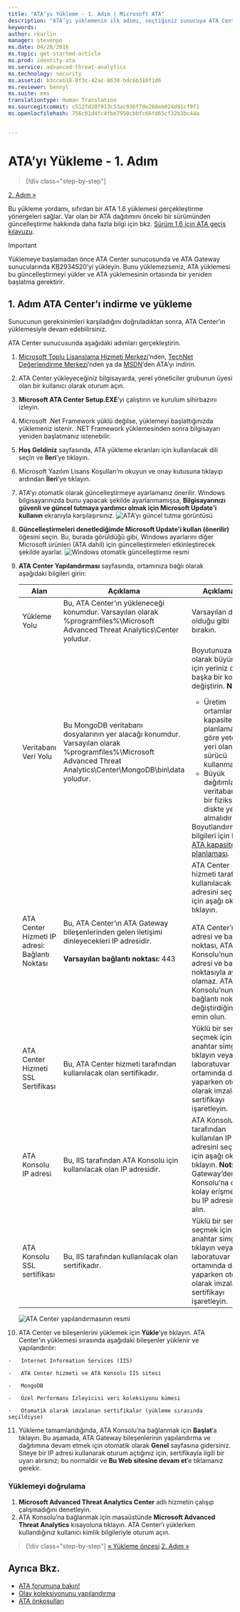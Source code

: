 ```yaml
---
title: "ATA’yı Yükleme - 1. Adım | Microsoft ATA"
description: "ATA’yı yüklemenin ilk adımı, seçtiğiniz sunucuya ATA Center’ı indirmeyi ve yüklemeyi kapsar."
keywords: 
author: rkarlin
manager: stevenpo
ms.date: 04/28/2016
ms.topic: get-started-article
ms.prod: identity-ata
ms.service: advanced-threat-analytics
ms.technology: security
ms.assetid: b3cceb18-0f3c-42ac-8630-bdc6b310f1d6
ms.reviewer: bennyl
ms.suite: ems
translationtype: Human Translation
ms.sourcegitcommit: c512fd20f913c53ac936f7de288eb024d91cf9f1
ms.openlocfilehash: 756c01d4fc4fbe7950cbbfc66fd65cf32b3bc44a


---
```


# ATA’yı Yükleme - 1. Adım

>[!div class="step-by-step"]

[2. Adım »](install-ata-step2.md)

Bu yükleme yordamı, sıfırdan bir ATA 1.6 yüklemesi gerçekleştirme yönergeleri sağlar. Var olan bir ATA dağıtımını önceki bir sürümünden güncelleştirme hakkında daha fazla bilgi için bkz. [Sürüm 1.6 için ATA geçiş kılavuzu](/advanced-threat-analytics/understand-explore/ata-update-1.6-migration-guide).

> [!IMPORTANT] 
> Yüklemeye başlamadan önce ATA Center sunucusunda ve ATA Gateway sunucularında KB2934520’yi yükleyin. Bunu yüklemezseniz, ATA yüklemesi bu güncelleştirmeyi yükler ve ATA yüklemesinin ortasında bir yeniden başlatma gerektirir.

## 1. Adım ATA Center’ı indirme ve yükleme
Sunucunun gereksinimleri karşıladığını doğruladıktan sonra, ATA Center’ın yüklemesiyle devam edebilirsiniz.

ATA Center sunucusunda aşağıdaki adımları gerçekleştirin.

1.  [Microsoft Toplu Lisanslama Hizmeti Merkezi](https://www.microsoft.com/Licensing/servicecenter/default.aspx)’nden, [TechNet Değerlendirme Merkezi](http://www.microsoft.com/evalcenter/)’nden ya da [MSDN](https://msdn.microsoft.com/subscriptions/downloads)’den ATA’yı indirin.

2.  ATA Center yükleyeceğiniz bilgisayarda, yerel yöneticiler grubunun üyesi olan bir kullanıcı olarak oturum açın.

3.  **Microsoft ATA Center Setup.EXE**’yi çalıştırın ve kurulum sihirbazını izleyin.

4.  Microsoft .Net Framework yüklü değilse, yüklemeyi başlattığınızda yüklemeniz istenir. .NET Framework yüklemesinden sonra bilgisayarı yeniden başlatmanız istenebilir.
5.  **Hoş Geldiniz** sayfasında, ATA yükleme ekranları için kullanılacak dili seçin ve **İleri**’ye tıklayın.

6.  Microsoft Yazılım Lisans Koşulları’nı okuyun ve onay kutusuna tıklayıp ardından **İleri**’ye tıklayın.

7.  ATA’yı otomatik olarak güncelleştirmeye ayarlamanız önerilir. Windows bilgisayarınızda bunu yapacak şekilde ayarlanmamışsa, **Bilgisayarınızı güvenli ve güncel tutmaya yardımcı olmak için Microsoft Update'i kullanın** ekranıyla karşılaşırsınız. 
    ![ATA’yı güncel tutma görüntüsü](media/ata_ms_update.png)

8. **Güncelleştirmeleri denetlediğimde Microsoft Update'i kullan (önerilir)** öğesini seçin. Bu, burada görüldüğü gibi, Windows ayarlarını diğer Microsoft ürünleri (ATA dahil) için güncelleştirmeleri etkinleştirecek şekilde ayarlar. 
    ![Windows otomatik güncelleştirme resmi](media/ata_installupdatesautomatically.png)

8.  **ATA Center Yapılandırması** sayfasında, ortamınıza bağlı olarak aşağıdaki bilgileri girin:

    |Alan|Açıklama|Açıklamalar|
    |---------|---------------|------------|
    |Yükleme Yolu|Bu, ATA Center’ın yükleneceği konumdur. Varsayılan olarak %programfiles%\Microsoft Advanced Threat Analytics\Center yoludur.|Varsayılan değeri olduğu gibi bırakın.|
    |Veritabanı Veri Yolu|Bu MongoDB veritabanı dosyalarının yer alacağı konumdur. Varsayılan olarak %programfiles%\Microsoft Advanced Threat Analytics\Center\MongoDB\bin\data yoludur.|Boyutunuza bağlı olarak büyümek için yeriniz olan başka bir konumla değiştirin. **Not:** <ul><li>Üretim ortamlarında, kapasite planlamasına göre yeterli yeri olan bir sürücü kullanmalısınız.</li><li>Büyük dağıtımlar için veritabanı ayrı bir fiziksel diskte yer almalıdır.</li></ul>Boyutlandırma bilgileri için bkz. [ATA kapasite planlaması](/advanced-threat-analytics/plan-design/ata-capacity-planning).|
    |ATA Center Hizmeti IP adresi: Bağlantı Noktası|Bu, ATA Center’ın ATA Gateway bileşenlerinden gelen iletişimi dinleyecekleri IP adresidir.<br /><br />**Varsayılan bağlantı noktası:** 443|ATA Center hizmeti tarafından kullanılacak IP adresini seçmek için aşağı oka tıklayın.<br /><br />ATA Center’ın IP adresi ve bağlantı noktası, ATA Konsolu’nun IP adresi ve bağlantı noktasıyla aynı olamaz. ATA Konsolu’nun bağlantı noktasını değiştirdiğinizden emin olun.|
    |ATA Center Hizmeti SSL Sertifikası|Bu, ATA Center hizmeti tarafından kullanılacak olan sertifikadır.|Yüklü bir sertifika seçmek için anahtar simgesine tıklayın veya laboratuvar ortamında dağıtım yaparken otomatik olarak imzalanan sertifikayı işaretleyin.|
    |ATA Konsolu IP adresi|Bu, IIS tarafından ATA Konsolu için kullanılacak olan IP adresidir.|ATA Konsolu tarafından kullanılan IP adresini seçmek için aşağı oka tıklayın. **Not:** ATA Gateway’den ATA Konsolu’na daha kolay erişmek için bu IP adresini not alın.|
    |ATA Konsolu SSL sertifikası|Bu, IIS tarafından kullanılacak olan sertifikadır.|Yüklü bir sertifika seçmek için anahtar simgesine tıklayın veya laboratuvar ortamında dağıtım yaparken otomatik olarak imzalanan sertifikayı işaretleyin.|

    ![ATA Center yapılandırmasının resmi](media/ATA-Center-Configuration.JPG)

10.  ATA Center ve bileşenlerini yüklemek için **Yükle**’ye tıklayın.
    ATA Center’ın yüklemesi sırasında aşağıdaki bileşenler yüklenir ve yapılandırılır:

    -   Internet Information Services (IIS)

    -   ATA Center hizmeti ve ATA Konsolu IIS sitesi

    -   MongoDB

    -   Özel Performans İzleyicisi veri koleksiyonu kümesi

    -   Otomatik olarak imzalanan sertifikalar (yükleme sırasında seçildiyse)

11.  Yükleme tamamlandığında, ATA Konsolu’na bağlanmak için **Başlat**’a tıklayın.
Bu aşamada, ATA Gateway bileşenlerinin yapılandırma ve dağıtımına devam etmek için otomatik olarak **Genel** sayfasına gidersiniz.
Siteye bir IP adresi kullanarak oturum açtığınız için, sertifikayla ilgili bir uyarı alırsınız; bu normaldir ve **Bu Web sitesine devam et**’e tıklamanız gerekir.

### Yüklemeyi doğrulama

1.  **Microsoft Advanced Threat Analytics Center** adlı hizmetin çalışıp çalışmadığını denetleyin.
2.  ATA Konsolu’na bağlanmak için masaüstünde **Microsoft Advanced Threat Analytics** kısayoluna tıklayın. ATA Center’ı yüklerken kullandığınız kullanıcı kimlik bilgileriyle oturum açın.



>[!div class="step-by-step"]
[« Yükleme öncesi](preinstall-ata.md)
[2. Adım »](install-ata-step2.md)

## Ayrıca Bkz.

- [ATA forumuna bakın!](https://social.technet.microsoft.com/Forums/security/home?forum=mata)
- [Olay koleksiyonunu yapılandırma](configure-event-collection.md)
- [ATA önkoşulları](/advanced-threat-analytics/plan-design/ata-prerequisites)




<!--HONumber=Jul16_HO3-->


